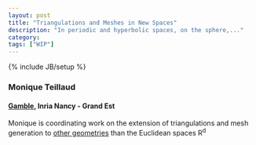 ```yaml
---
layout: post
title: "Triangulations and Meshes in New Spaces"
description: "In periodic and hyperbolic spaces, on the sphere,..."
category:
tags: ["WIP"]
---
```

{% include JB/setup %}

<h3>Monique Teillaud</h3>
<h4> <a href="http://gamble.loria.fr/" target="_blank">Gamble</a>, Inria Nancy - Grand Est</h4>

<p>
Monique is coordinating work on the extension of triangulations and mesh generation to <a href="https://members.loria.fr/Monique.Teillaud/other-geometries/">other geometries</a> than the Euclidean spaces R<sup>d</sup>
</p>

